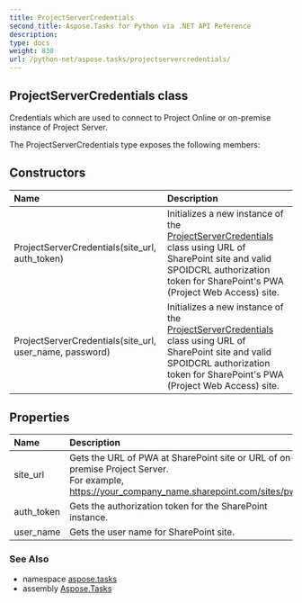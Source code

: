 ```yaml
---
title: ProjectServerCredentials
second_title: Aspose.Tasks for Python via .NET API Reference
description: 
type: docs
weight: 830
url: /python-net/aspose.tasks/projectservercredentials/
---
```


## ProjectServerCredentials class

Credentials which are used to connect to Project Online or on-premise instance of Project Server.

The ProjectServerCredentials type exposes the following members:
## Constructors
| Name | Description |
| :- | :- |
|ProjectServerCredentials(site_url, auth_token)|Initializes a new instance of the [ProjectServerCredentials](/tasks/python-net/aspose.tasks/projectservercredentials/) class using URL of SharePoint site and valid SPOIDCRL authorization token for SharePoint's PWA (Project Web Access) site.|
|ProjectServerCredentials(site_url, user_name, password)|Initializes a new instance of the [ProjectServerCredentials](/tasks/python-net/aspose.tasks/projectservercredentials/) class using URL of SharePoint site and valid SPOIDCRL authorization token for SharePoint's PWA (Project Web Access) site.|
## Properties
| Name | Description |
| :- | :- |
|site_url|Gets the URL of PWA at SharePoint site or URL of on-premise Project Server.<br/>            For example, https://your_company_name.sharepoint.com/sites/pwa";|
|auth_token|Gets the authorization token for the SharePoint instance.|
|user_name|Gets the user name for SharePoint site.|

### See Also

* namespace [aspose.tasks](/tasks/python-net/aspose.tasks/)
* assembly [Aspose.Tasks](/tasks/python-net/)

